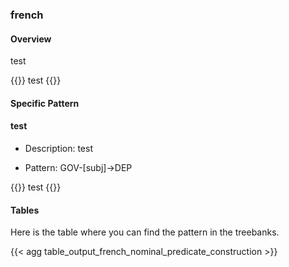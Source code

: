 ### french

#### Overview

 test

{{<conll>}} 
test
{{</conll>}}

#### Specific Pattern

#### test 

- Description: test

- Pattern: GOV-[subj]->DEP


{{<conll>}}
test
{{</conll>}}

#### Tables

 Here is the table where you can find the pattern in the treebanks.

{{< agg table_output_french_nominal_predicate_construction >}}
